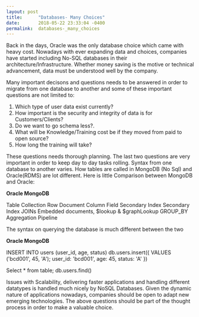 ```yaml
---
layout: post
title:      "Databases- Many Choices"
date:       2018-05-22 23:33:04 -0400
permalink:  databases-_many_choices
---
```



Back in the days, Oracle was the only database choice which came with heavy cost. Nowadays with ever expanding data and choices, companies have started including No-SQL databases in their architecture/Infrastructure. Whether money saving is the motive or technical advancement, data must be understood well by the company. 

Many important decisons and questions needs to be answered  in order to migrate from one database to another and some of these important questions are not limited to:

1. Which type of user data exist currently?
2. How important is the security and integrity of data is for Customers/Clients?
3. Do we want to go schema less?. 
4.  What will be Knowledge/Training cost be if they moved from paid to open source?
5.  How long the training will take?

These questions needs thorough planning.  The last two questions are very important in order to keep day to day tasks rolling. Syntax from one database to another varies. How tables are called in MongoDB (No Sql) and Oracle(RDMS) are lot different. Here is little Comparison between MongoDB and Oracle:

**Oracle	                                                                                      MongoDB**
                                                                  
Table                                                                                             	Collection
Row	                                                                                                Document
Column	                                                                                        Field
Secondary Index	                                                                      Secondary Index
JOINs	                                                                                            Embedded documents, $lookup & $graphLookup
GROUP_BY	                                                                                Aggregation Pipeline


The syntax on querying the database is much different between the two

**Oracle	                                                                                       MongoDB**

INSERT INTO users (user_id, age, status)                        db.users.insert({
VALUES ('bcd001', 45, 'A');                                                      user_id: 'bcd001',
                                                                                                          age: 45,
																																																					status: 'A' })

Select * from table;                                                                   db.users.find()


Issues with Scalability, delivering faster applications and handling different datatypes is handled much nicely by NoSQL Databases. Given the dynamic nature of applications nowadays, companies should be open to adapt new emerging technologies. The above questions should be part of the thought process in order to make a valuable choice.

